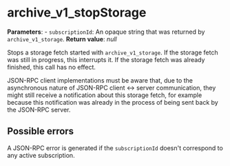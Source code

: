 # archive_v1_stopStorage

**Parameters**:
    - `subscriptionId`: An opaque string that was returned by `archive_v1_storage`.
**Return value**: *null*

Stops a storage fetch started with `archive_v1_storage`. If the storage fetch was still in progress, this interrupts it. If the storage fetch was already finished, this call has no effect.

JSON-RPC client implementations must be aware that, due to the asynchronous nature of JSON-RPC client <-> server communication, they might still receive a notification about this storage fetch, for example because this notification was already in the process of being sent back by the JSON-RPC server.

## Possible errors

A JSON-RPC error is generated if the `subscriptionId` doesn't correspond to any active subscription.
